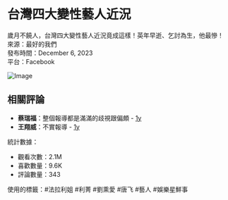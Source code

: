 # 台灣四大變性藝人近況

歲月不饒人，台灣四大變性藝人近況竟成這樣！英年早逝、乞討為生，他最慘！  
來源：最好的我們  
發布時間：December 6, 2023  
平台：Facebook  

![Image](https://scontent-sjc3-1.xx.fbcdn.net/v/t15.5256-10/371461555_1012253126504865_5410787008962214626_n.jpg?stp=dst-jpg_s960x960_tt6&_nc_cat=103&ccb=1-7&_nc_sid=be8305&_nc_ohc=rXncBISLMuMQ7kNvgFf0Dw2&_nc_oc=AdgSMppPMdw--VRlI81rBXbxLUap6GLSoB-AqgCidTdQ1B-wq7r0IqKQm2_0eFVr3fI&_nc_zt=23&_nc_ht=scontent-sjc3-1.xx&_nc_gid=AqGWdhND5mWRRCqOqLo8J2y&oh=00_AYCeyiVJldzZYCZZekdC-0VHumcGmLslMHtmHsYmLBh4_w&oe=67BCE2F6)

## 相關評論
- **蔡瑞福**：整個報導都是滿滿的歧視跟偏頗 - [1y](https://www.facebook.com/100076275971286/videos/1012248799838631/?comment_id=355168287425772&__tn__=R)  
- **王翔威**：不實報導 - [1y](https://www.facebook.com/100076275971286/videos/1012248799838631/?comment_id=354175424175485&__tn__=R)  

統計數據：
- 觀看次數：2.1M  
- 喜歡數量：9.6K  
- 評論數量：343  

使用的標籤：#法拉利姐 #利菁 #劉熏愛 #唐飞 #藝人 #娛樂星鮮事